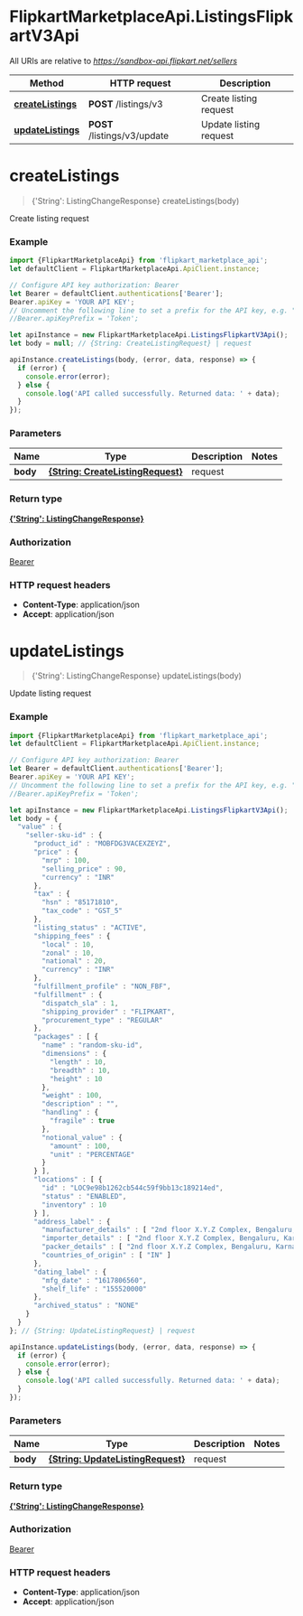 # FlipkartMarketplaceApi.ListingsFlipkartV3Api

All URIs are relative to *https://sandbox-api.flipkart.net/sellers*

Method | HTTP request | Description
------------- | ------------- | -------------
[**createListings**](ListingsFlipkartV3Api.md#createListings) | **POST** /listings/v3 | Create listing request
[**updateListings**](ListingsFlipkartV3Api.md#updateListings) | **POST** /listings/v3/update | Update listing request

<a name="createListings"></a>
# **createListings**
> {&#x27;String&#x27;: ListingChangeResponse} createListings(body)

Create listing request

### Example
```javascript
import {FlipkartMarketplaceApi} from 'flipkart_marketplace_api';
let defaultClient = FlipkartMarketplaceApi.ApiClient.instance;

// Configure API key authorization: Bearer
let Bearer = defaultClient.authentications['Bearer'];
Bearer.apiKey = 'YOUR API KEY';
// Uncomment the following line to set a prefix for the API key, e.g. "Token" (defaults to null)
//Bearer.apiKeyPrefix = 'Token';

let apiInstance = new FlipkartMarketplaceApi.ListingsFlipkartV3Api();
let body = null; // {String: CreateListingRequest} | request

apiInstance.createListings(body, (error, data, response) => {
  if (error) {
    console.error(error);
  } else {
    console.log('API called successfully. Returned data: ' + data);
  }
});
```

### Parameters

Name | Type | Description  | Notes
------------- | ------------- | ------------- | -------------
 **body** | [**{String: CreateListingRequest}**](Object.md)| request | 

### Return type

[**{&#x27;String&#x27;: ListingChangeResponse}**](ListingChangeResponse.md)

### Authorization

[Bearer](../README.md#Bearer)

### HTTP request headers

 - **Content-Type**: application/json
 - **Accept**: application/json

<a name="updateListings"></a>
# **updateListings**
> {&#x27;String&#x27;: ListingChangeResponse} updateListings(body)

Update listing request

### Example
```javascript
import {FlipkartMarketplaceApi} from 'flipkart_marketplace_api';
let defaultClient = FlipkartMarketplaceApi.ApiClient.instance;

// Configure API key authorization: Bearer
let Bearer = defaultClient.authentications['Bearer'];
Bearer.apiKey = 'YOUR API KEY';
// Uncomment the following line to set a prefix for the API key, e.g. "Token" (defaults to null)
//Bearer.apiKeyPrefix = 'Token';

let apiInstance = new FlipkartMarketplaceApi.ListingsFlipkartV3Api();
let body = {
  "value" : {
    "seller-sku-id" : {
      "product_id" : "MOBFDG3VACEXZEYZ",
      "price" : {
        "mrp" : 100,
        "selling_price" : 90,
        "currency" : "INR"
      },
      "tax" : {
        "hsn" : "85171810",
        "tax_code" : "GST_5"
      },
      "listing_status" : "ACTIVE",
      "shipping_fees" : {
        "local" : 10,
        "zonal" : 10,
        "national" : 20,
        "currency" : "INR"
      },
      "fulfillment_profile" : "NON_FBF",
      "fulfillment" : {
        "dispatch_sla" : 1,
        "shipping_provider" : "FLIPKART",
        "procurement_type" : "REGULAR"
      },
      "packages" : [ {
        "name" : "random-sku-id",
        "dimensions" : {
          "length" : 10,
          "breadth" : 10,
          "height" : 10
        },
        "weight" : 100,
        "description" : "",
        "handling" : {
          "fragile" : true
        },
        "notional_value" : {
          "amount" : 100,
          "unit" : "PERCENTAGE"
        }
      } ],
      "locations" : [ {
        "id" : "LOC9e98b1262cb544c59f9bb13c189214ed",
        "status" : "ENABLED",
        "inventory" : 10
      } ],
      "address_label" : {
        "manufacturer_details" : [ "2nd floor X.Y.Z Complex, Bengaluru, Karnataka 560066" ],
        "importer_details" : [ "2nd floor X.Y.Z Complex, Bengaluru, Karnataka 560066" ],
        "packer_details" : [ "2nd floor X.Y.Z Complex, Bengaluru, Karnataka 560066" ],
        "countries_of_origin" : [ "IN" ]
      },
      "dating_label" : {
        "mfg_date" : "1617806560",
        "shelf_life" : "155520000"
      },
      "archived_status" : "NONE"
    }
  }
}; // {String: UpdateListingRequest} | request

apiInstance.updateListings(body, (error, data, response) => {
  if (error) {
    console.error(error);
  } else {
    console.log('API called successfully. Returned data: ' + data);
  }
});
```

### Parameters

Name | Type | Description  | Notes
------------- | ------------- | ------------- | -------------
 **body** | [**{String: UpdateListingRequest}**](Object.md)| request | 

### Return type

[**{&#x27;String&#x27;: ListingChangeResponse}**](ListingChangeResponse.md)

### Authorization

[Bearer](../README.md#Bearer)

### HTTP request headers

 - **Content-Type**: application/json
 - **Accept**: application/json

